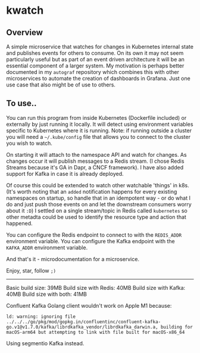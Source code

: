 # kwatch

## Overview

A simple microservice that watches for changes in Kubernetes internal state and publishes events for others to consume.
On its own it may not seem particularly useful but as part of an event driven architecture it will be an essential component of a larger system.
My motivation is perhaps better documented in my `autograf` repository which combines this with other microservices to automate the creation of dashboards in Grafana. Just one use case that also might be of use to others.

## To use..

You can run this program from inside Kubernetes (Dockerfile included) or externally by just running it locally. It will detect using environment variables specific to Kubernetes where it is running.
Note: if running outside a cluster you will need a `~/.kube/config` file that allows you to connect to the cluster you wish to watch.

On starting it will attach to the namespace API and watch for changes. As changes occur it will publish messages to a Redis stream. (I chose Redis Streams because it's GA in Dapr, a CNCF framework). I have also added support for Kafka in case it is already deployed.

Of course this could be extended to watch other watchable 'things' in k8s.
(It's worth noting that an `added` notification happens for every existing namespaces on startup, so handle that in an idempotent way - or do what I do and just push those events on and let the downstream consumers worry about it `:D`)
I settled on a single stream/topic in Redis called `kubernetes` so other metadta could be used to identify the resource type and action that happened.

You can configure the Redis endpoint to connect to with the `REDIS_ADDR` environment variable.
You can configure the Kafka endpoint with the `KAFKA_ADDR` environment variable.

And that's it - microdocumentation for a microservice.

Enjoy, star, follow `;)`

---

Basic build size: 39MB
Build size with Redis: 40MB
Build size with Kafka: 40MB
Build size with both: 41MB

Confluent Kafka Golang client wouldn't work on Apple M1 because:
```
ld: warning: ignoring file ../../../go/pkg/mod/gopkg.in/confluentinc/confluent-kafka-go.v1@v1.7.0/kafka/librdkafka_vendor/librdkafka_darwin.a, building for macOS-arm64 but attempting to link with file built for macOS-x86_64
```
Using segmentio Kafka instead.